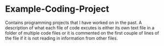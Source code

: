 # Example-Coding-Project
Contains programming projects that I have worked on in the past. A description of what each file of code excutes is either its own text file in a folder of multiple code files or it is commented on the first couple of lines of the file if it is not reading in information from other files. 
